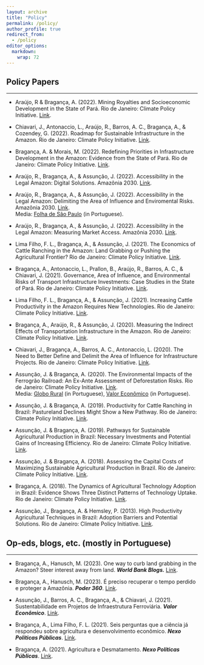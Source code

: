 ```yaml
---
layout: archive
title: "Policy"
permalink: /policy/
author_profile: true
redirect_from:
  - /policy
editor_options: 
  markdown: 
    wrap: 72
---
```


## Policy Papers

------------------------------------------------------------------------

-   Araújo, R & Bragança, A. (2022). Mining Royalties and Socioeconomic
    Development in the State of Pará. Rio de Janeiro: Climate Policy
    Initiative.
    [Link](https://www.climatepolicyinitiative.org/publication/mining-royalties-and-socioeconomic-development-in-para/).

-   Chiavari, J., Antonaccio, L., Araújo, R., Barros, A. C., Bragança,
    A., & Cozendey, G. (2022). Roadmap for Sustainable Infrastructure in
    the Amazon. Rio de Janeiro: Climate Policy Initiative.
    [Link](https://www.climatepolicyinitiative.org/publication/roadmap-for-sustainable-infrastructure-in-the-amazon/).

-   Bragança, A. & Morais, M. (2022). Redefining Priorities in
    Infrastructure Development in the Amazon: Evidence from the State of
    Pará. Rio de Janeiro: Climate Policy Initiative.
    [Link](https://www.climatepolicyinitiative.org/publication/redefining-priorities-in-infrastructure-development-in-the-amazon-evidence-from-the-state-of-para/).

-   Araújo, R., Bragança, A., & Assunção, J. (2022). Accessibility in
    the Legal Amazon: Digital Solutions. Amazônia 2030.
    [Link](https://www.climatepolicyinitiative.org/publication/accessibility-in-the-amazon-digital-solutions/).

-   Araújo, R., Bragança, A., & Assunção, J. (2022). Accessibility in
    the Legal Amazon: Delimiting the Area of Influence and Enviromental
    Risks. Amazônia 2030.
    [Link](https://www.climatepolicyinitiative.org/publication/accessibility-in-the-legal-amazon-delimiting-the-area-of-influence-and-environmental-risks/).\
    Media: [Folha de São
    Paulo](https://www1.folha.uol.com.br/ambiente/2022/05/br-319-pode-impactar-area-da-amazonia-maior-que-estado-de-sp.shtml)
    (in Portuguese).

-   Araújo, R., Bragança, A., & Assunção, J. (2022). Accessibility in
    the Legal Amazon: Measuring Market Access. Amazônia 2030.
    [Link](https://www.climatepolicyinitiative.org/publication/accessibility-in-the-legal-amazon-measuring-market-access/).

-   Lima Filho, F. L., Bragança, A., & Assunção, J. (2021). The
    Economics of Cattle Ranching in the Amazon: Land Grabbing or Pushing
    the Agricultural Frontier? Rio de Janeiro: Climate Policy
    Initiative.
    [Link](https://www.climatepolicyinitiative.org/publication/the-economics-of-cattle-ranching-in-the-amazon-land-grabbing-or-pushing-the-agricultural-frontier/).

-   Bragança, A., Antonaccio, L., Prallon, B., Araújo, R., Barros, A.
    C., & Chiavari, J. (2021). Governance, Area of Influence, and
    Environmental Risks of Transport Infrastructure Investments: Case
    Studies in the State of Pará. Rio de Janeiro: Climate Policy
    Initiative.
    [Link](https://www.climatepolicyinitiative.org/publication/governance-area-of-influence-and-environmental-risks-of-transport-infrastructure-investments-case-studies-in-the-state-of-para-2/).

-   Lima Filho, F. L., Bragança, A., & Assunção, J. (2021). Increasing
    Cattle Productivity in the Amazon Requires New Technologies. Rio de
    Janeiro: Climate Policy Initiative.
    [Link](https://www.climatepolicyinitiative.org/publication/increasing-cattle-productivity-in-the-amazon-requires-new-technologies/).

-   Bragança, A., Araújo, R., & Assunção, J. (2020). Measuring the
    Indirect Effects of Transportation Infrastructure in the Amazon. Rio
    de Janeiro: Climate Policy Initiative.
    [Link](https://www.climatepolicyinitiative.org/publication/measuring-the-indirect-effects-of-transportation-infrastructure-in-the-amazon/).

-   Chiavari, J., Bragança, A., Barros, A. C., Antonaccio, L. (2020).
    The Need to Better Define and Delimit the Area of Influence for
    Infrastructure Projects. Rio de Janeiro: Climate Policy Initiative.
    [Link](https://www.climatepolicyinitiative.org/publication/the-need-to-better-define-and-delimit-area-of-influence-for-infrastructure-projects/).

-   Assunção, J. & Bragança, A. (2020). The Environmental Impacts of the
    Ferrogrão Railroad: An Ex-Ante Assessment of Deforestation Risks.
    Rio de Janeiro: Climate Policy Initiative.
    [Link](https://www.climatepolicyinitiative.org/publication/the-environmental-impacts-of-the-ferrograo-railroad/).\
    Media: [Globo
    Rural](https://globorural.globo.com/Noticias/Infraestrutura-e-Logistica/noticia/2021/07/ferrograo-pode-levar-ao-desmatamento-de-2-mil-km-de-floresta-nativa.html)
    (in Portuguese), [Valor
    Econômico](https://valor.globo.com/empresas/noticia/2020/08/17/ferrograo-pode-desmatar-2-mil-km-no-mt.ghtml)
    (in Portuguese).

-   Assunção, J. & Bragança, A. (2019). Productivity for Cattle Ranching
    in Brazil: Pastureland Declines Might Show a New Pathway. Rio de
    Janeiro: Climate Policy Initiative.
    [Link](https://www.climatepolicyinitiative.org/publication/productivity-for-cattle-ranching-in-brazil/).

-   Assunção, J. & Bragança, A. (2019). Pathways for Sustainable
    Agricultural Production in Brazil: Necessary Investments and
    Potential Gains of Increasing Efficiency. Rio de Janeiro: Climate
    Policy Initiative.
    [Link](https://www.climatepolicyinitiative.org/publication/pathways-for-sustainable-agricultural-production-in-brazil/).

-   Assunção, J. & Bragança, A. (2018). Assessing the Capital Costs of
    Maximizing Sustainable Agricultural Production in Brazil. Rio de
    Janeiro: Climate Policy Initiative.
    [Link](https://www.climatepolicyinitiative.org/publication/assessing-the-capital-costs-of-maximizing-sustainable-agricultural-production-in-brazil/).

-   Bragança, A. (2018). The Dynamics of Agricultural Technology
    Adoption in Brazil: Evidence Shows Three Distinct Patterns of
    Technology Uptake. Rio de Janeiro: Climate Policy Initiative.
    [Link](https://www.climatepolicyinitiative.org/publication/the-dynamics-of-agricultural-technology-adoption-in-brazil/).

-   Assunção, J., Bragança, A. & Hemsley, P. (2013). High Productivity
    Agricultural Techniques in Brazil: Adoption Barriers and Potential
    Solutions. Rio de Janeiro: Climate Policy Initiative.
    [Link](https://www.climatepolicyinitiative.org/publication/high-productivity-agricultural-techniques-in-brazil-adoption-barriers-and-potential-solutions/).

## Op-eds, blogs, etc. (mostly in Portuguese)

------------------------------------------------------------------------

-   Bragança, A., Hanusch, M. (2023). One way to curb land grabbing in
    the Amazon? Steer interest away from land. ***World Bank Blogs.***
    [Link](https://blogs.worldbank.org/latinamerica/one-way-curb-land-grabbing-amazon-steer-interest-away-land).

-   Bragança, A., Hanusch, M. (2023). É preciso recuperar o tempo
    perdido e proteger a Amazônia. ***Poder 360***.
    [Link](https://www.poder360.com.br/opiniao/e-preciso-recuperar-o-tempo-perdido-e-proteger-a-amazonia/).

-   Assunção, J., Barros, A. C., Bragança, A., & Chiavari, J. (2021).
    Sustentabilidade em Projetos de Infraestrutura Ferroviária. ***Valor
    Econômico***.
    [Link](https://valor.globo.com/opiniao/coluna/sustentabilidade-em-projetos-de-infraestrutura-ferroviaria.ghtml).

-   Bragança, A., Lima Filho, F. L. (2021). Seis perguntas que a ciência
    já respondeu sobre agricultura e desenvolvimento econômico. ***Nexo
    Políticas Públicas***.
    [Link](https://pp.nexojornal.com.br/perguntas-que-a-ciencia-ja-respondeu/2021/6-perguntas-que-a-ci%C3%AAncia-j%C3%A1-respondeu-sobre-agricultura-e-desenvolvimento-econ%C3%B4mico).

-   Bragança, A. (2021). Agricultura e Desmatamento. ***Nexo Políticas
    Públicas***.
    [Link](https://pp.nexojornal.com.br/pergunte-a-um-pesquisador/2021/04/27/Arthur-Bragan%C3%A7a-agricultura-e-desmatamento).
